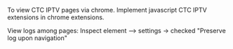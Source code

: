 To view CTC IPTV pages via chrome.
Implement javascript CTC IPTV extensions in chrome extensions.

View logs among pages:
Inspect element --> settings -> checked "Preserve log upon navigation"